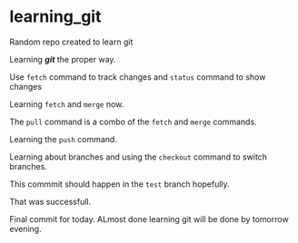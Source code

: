 # learning_git

Random repo created to learn git

Learning **_git_** the proper way.

Use `fetch` command to track changes and `status` command to show changes

Learning `fetch` and `merge` now.

The `pull` command is a combo of the `fetch` and `merge` commands.

Learning the `push` command.

Learning about branches and using the `checkout` command to switch branches.

This commmit should happen in the `test` branch hopefully.

That was successfull.

Final commit for today.
ALmost done learning git will be done by tomorrow evening.
